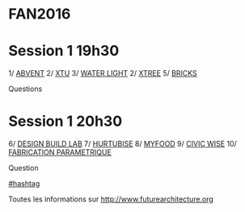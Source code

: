 # FAN2016

# Session 1 19h30 
1/ [ABVENT]()
2/ [XTU](https://docs.google.com/presentation/d/17DYpqXpR3HmuEJ4oF-Gof9_0qj6E02IBxI3UiqKWEpM/pub?start=false&loop=false&delayms=20000)
3/ [WATER LIGHT](https://docs.google.com/presentation/d/1qKkCdSTU3F6Iv6sso_wQnNWXSYmh1d30t49DLGd81IA/pub?start=false&loop=false&delayms=20000)
2/ [XTREE](https://docs.google.com/presentation/d/1su_Nr9i0ye2EU48lFRsFDxSScbGZVsd9LceqsYwQc9A/pub?start=false&loop=false&delayms=20000)
5/ [BRICKS](https://docs.google.com/presentation/d/1D2qAtZK6_6hUHU1yL0wwyrVwaRoQMiHZqRjjuHgyO3M/pub?start=false&loop=false&delayms=20000)

Questions 

# Session 1 20h30
6/ [DESIGN BUILD LAB]()
7/ [HURTUBISE](https://docs.google.com/presentation/d/1V79o86-8r0QcEO6P0W2H2T67IuU6v3QhcKkpAPjaaLU/pub?start=false&loop=false&delayms=20000)
8/ [MYFOOD](https://docs.google.com/presentation/d/1otuRNC45wvpaMAaYf7npgKEbH2I7tyDtqP6Egorm-RE/pub?start=false&loop=false&delayms=20000)
9/ [CIVIC WISE]()
10/ [FABRICATION PARAMETRIQUE](https://docs.google.com/presentation/d/1Snv6ApnIENyoMrQQd602ZCGmq45_o59uYlmog1NMNcE/pub?start=false&loop=false&delayms=20000)

Question 

[#hashtag](https://twitter.com/search?q=fanarchi)

Toutes les informations sur http://www.futurearchitecture.org
